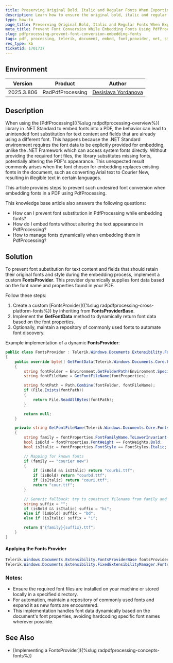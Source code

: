 ```yaml
---
title: Preserving Original Bold, Italic and Regular Fonts When Exporting PDF Documents Using PdfProcessing  in .NET Standard
description: Learn how to ensure the original bold, italic and regular fonts in a PDF remain unchanged while embedding specific fonts using PdfProcessing in .NET Standard.
type: how-to
page_title: Preserving Original Bold, Italic and Regular Fonts When Exporting PDF Documents Using PdfProcessing in .NET Standard
meta_title: Prevent Font Conversion While Embedding Fonts Using PdfProcessing
slug: pdfprocessing-prevent-font-conversion-embedding-fonts
tags: pdf, processing, telerik, document, embed, font,provider, net, standard, bold, italic, normal, style
res_type: kb
ticketid: 1701737
---
```


## Environment

| Version | Product | Author | 
| ---- | ---- | ---- | 
| 2025.3.806| RadPdfProcessing |[Desislava Yordanova](https://www.telerik.com/blogs/author/desislava-yordanova)| 

## Description

When using the [PdfProcessing]({%slug radpdfprocessing-overview%}) library in .NET Standard to embed fonts into a PDF, the behavior can lead to unintended font substitution for text content and fields that are already using a different font. This happens because the .NET Standard environment requires the font data to be explicitly provided for embedding, unlike the .NET Framework which can access system fonts directly. Without providing the required font files, the library substitutes missing fonts, potentially altering the PDF's appearance. This unexpected result commonly arises when the font chosen for embedding replaces existing fonts in the document, such as converting Arial text to Courier New, resulting in illegible text in certain languages.

This article provides steps to prevent such undesired font conversion when embedding fonts in a PDF using PdfProcessing.

This knowledge base article also answers the following questions:
- How can I prevent font substitution in PdfProcessing while embedding fonts?
- How do I embed fonts without altering the text appearance in PdfProcessing?
- How to manage fonts dynamically when embedding them in PdfProcessing?

## Solution

To prevent font substitution for text content and fields that should retain their original fonts and style during the embedding process, implement a custom **FontsProvider**. This provider dynamically supplies font data based on the font name and properties found in your PDF.

Follow these steps:

1. Create a custom [FontsProvider]({%slug radpdfprocessing-cross-platform-fonts%}) by inheriting from **FontsProviderBase**.
2. Implement the **GetFontData** method to dynamically return font data based on the font properties.
3. Optionally, maintain a repository of commonly used fonts to automate font discovery.

Example implementation of a dynamic **FontsProvider**:

```csharp
public class FontsProvider : Telerik.Windows.Documents.Extensibility.FontsProviderBase
{
    public override byte[] GetFontData(Telerik.Windows.Documents.Core.Fonts.FontProperties fontProperties)
    {
        string fontFolder = Environment.GetFolderPath(Environment.SpecialFolder.Fonts);
        string fontFileName = GetFontFileName(fontProperties);

        string fontPath = Path.Combine(fontFolder, fontFileName);
        if (File.Exists(fontPath))
        {
            return File.ReadAllBytes(fontPath);
        }

        return null;
    }

    private string GetFontFileName(Telerik.Windows.Documents.Core.Fonts.FontProperties fontProperties)
    {
        string family = fontProperties.FontFamilyName.ToLowerInvariant();
        bool isBold = fontProperties.FontWeight == FontWeights.Bold;
        bool isItalic = fontProperties.FontStyle == FontStyles.Italic;

        // Mapping for known fonts
        if (family == "courier new")
        {
            if (isBold && isItalic) return "courbi.ttf";
            if (isBold) return "courbd.ttf";
            if (isItalic) return "couri.ttf";
            return "cour.ttf";
        }

        // Generic fallback: try to construct filename from family and style
        string suffix = "";
        if (isBold && isItalic) suffix = "bi";
        else if (isBold) suffix = "bd";
        else if (isItalic) suffix = "i";

        return $"{family}{suffix}.ttf";
    }
}
```

#### Applying the Fonts Provider

```csharp
Telerik.Windows.Documents.Extensibility.FontsProviderBase fontsProvider = new FontsProvider();
Telerik.Windows.Documents.Extensibility.FixedExtensibilityManager.FontsProvider = fontsProvider;
```

### Notes:
- Ensure the required font files are installed on your machine or stored locally in a specified directory.
- For automation, maintain a repository of commonly used fonts and expand it as new fonts are encountered.
- This implementation handles font data dynamically based on the document's font properties, avoiding hardcoding specific font names wherever possible.

## See Also

- [Implementing a FontsProvider]({%slug radpdfprocessing-concepts-fonts%})

